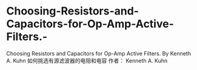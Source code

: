 # Choosing-Resistors-and-Capacitors-for-Op-Amp-Active-Filters.-
Choosing Resistors and Capacitors for Op-Amp Active Filters. By Kenneth A. Kuhn 如何挑选有源滤波器的电阻和电容 作者： Kenneth A. Kuhn 
